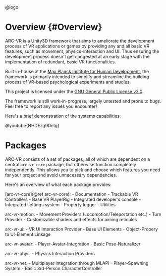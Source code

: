 @logo

# Overview {#Overview}

ARC-VR is a Unity3D framework that aims to ameliorate the development process of VR applications or games by providing any and all basic VR features, such as movement, physics-interaction and UI. Thus ensuring the development process doesn't get congested at an early stage with the implementation of redundant, basic VR functionalities.

Built in-house at the [Max Planck Institute for Human Development](https://www.mpib-berlin.mpg.de/en), the framework is primarily intended to simplify and streamline the building process of VR-based psychological experiments and studies.

This project is licensed under the [GNU General Public License v3.0](https://github.com/MPIB/arc-vr/blob/main/LICENSE).

The framework is still work-in-progress, largely untested and prone to bugs. Feel free to report any issues you encounter!

Here's a brief demonstration of the systems capabilities:

@youtube{NHDEzg9Detg}

# Packages

ARC-VR consists of a set of packages, all of which are dependent on a central `arc-vr-core` package, but otherwise function completely independently.
This allows you to pick and choose which features you need for your project and avoid unnecessary dependencies.

Here's an overview of what each package provides:

[arc-vr-core](@ref arc-vr-core):
	- Documentation
	- Trackable VR Controllers
	- Base VR PlayerRig
	- Integrated developer's console
	- Integrated settings system
	- Property logger
	- Utilities

arc-vr-motion:
	- Movement Providers (Locomotion/Teleportation etc.)
	- Turn Provider
	- Customizable shaders and effects for aiming reticules

arc-vr-ui:
	- VR UI Interaction Provider
	- Base UI Elements
	- Object-Propery to UI-Element Linkage

arc-vr-avatar:
	- Player-Avatar-Integration
	- Basic Pose-Naturalizer

arc-vr-phys:
	- Physics Interaction Providers

arc-vr-net:
	- Multiplayer integration through MLAPI
	- Player-Spawning System
	- Basic 3rd-Person CharacterController
